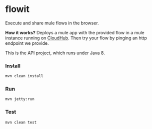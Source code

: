 # flowit
Execute and share mule flows in the browser.

**How it works?** Deploys a mule app with the provided flow in a mule instance running on [CloudHub](https://www.mulesoft.com/platform/saas/cloudhub-ipaas-cloud-based-integration). Then try your flow by pinging an http endpoint we provide.

This is the API project, which runs under Java 8.

### Install

```sh
mvn clean install
```

### Run

```sh
mvn jetty:run
```

### Test

```sh
mvn clean test
```
